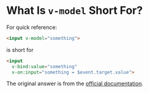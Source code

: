 # What Is `v-model` Short For?

For quick reference:

```html
<input v-model="something">
```

is short for

```html
<input
  v-bind:value="something"
  v-on:input="something = $event.target.value">
```

The original answer is from the [official documentation](https://vuejs.org/v2/guide/components.html#Form-Input-Components-using-Custom-Events).
